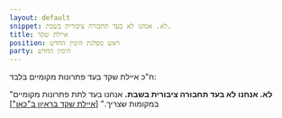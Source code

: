 ```yaml
---
layout: default
snippet: לא. אנחנו לא בעד תחבורה ציבורית בשבת.
title: איילת שקד
position: ראש מפלגת הימין החדש
party: הימין החדש
---
```


ח"כ איילת שקד בעד פתרונות מקומיים בלבד:

"**לא. אנחנו לא בעד תחבורה ציבורית בשבת.** אנחנו בעד לתת פתרונות מקומיים במקומות שצריך." [[איילת שקד בראיון ב"כאן"](https://youtu.be/fskPiLDrNs8?t=56)]
